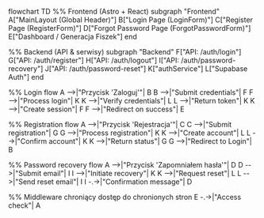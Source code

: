 flowchart TD
%% Frontend (Astro + React)
subgraph "Frontend"
A["MainLayout (Global Header)"]
B["Login Page (LoginForm)"]
C["Register Page (RegisterForm)"]
D["Forgot Password Page (ForgotPasswordForm)"]
E["Dashboard / Generacja Fiszek"]
end

%% Backend (API & serwisy)
subgraph "Backend"
F["API: /auth/login"]
G["API: /auth/register"]
H["API: /auth/logout"]
I["API: /auth/password-recovery"]
J["API: /auth/password-reset"]
K["authService"]
L["Supabase Auth"]
end

%% Login flow
A -->|"Przycisk 'Zaloguj'"| B
B -->|"Submit credentials"| F
F -->|"Process login"| K
K -->|"Verify credentials"| L
L -->|"Return token"| K
K -->|"Create session"| F
F -->|"Redirect on success"| E

%% Registration flow
A -->|"Przycisk 'Rejestracja'"| C
C -->|"Submit registration"| G
G -->|"Process registration"| K
K -->|"Create account"| L
L -->|"Confirm account"| K
K -->|"Return status"| G
G -->|"Redirect to Login"| B

%% Password recovery flow
A -->|"Przycisk 'Zapomniałem hasła'"| D
D -->|"Submit email"| I
I -->|"Initiate recovery"| K
K -->|"Request reset"| L
L -->|"Send reset email"| I
I -.->|"Confirmation message"| D

%% Middleware chroniący dostęp do chronionych stron
E -.->|"Access check"| A
